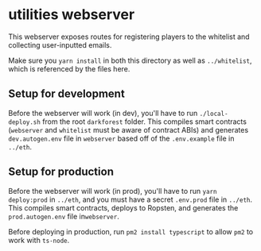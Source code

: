 # utilities webserver

This webserver exposes routes for registering players to the whitelist and collecting user-inputted emails.

Make sure you `yarn install` in both this directory as well as `../whitelist`, which is referenced by the files here.

## Setup for development

Before the webserver will work (in dev), you'll have to run `./local-deploy.sh` from the root `darkforest` folder. This compiles smart contracts (`webserver` and `whitelist` must be aware of contract ABIs) and generates `dev.autogen.env` file in `webserver` based off of the `.env.example` file in `../eth`.

## Setup for production

Before the webserver will work (in prod), you'll have to run `yarn deploy:prod` in `../eth`, and you must have a secret `.env.prod` file in `../eth`. This compiles smart contracts, deploys to Ropsten, and generates the `prod.autogen.env` file in`webserver`.

Before deploying in production, run `pm2 install typescript` to allow `pm2` to work with `ts-node`.

